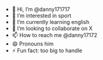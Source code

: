 - 👋 Hi, I’m @danny171717
- 👀 I’m interested in sport
- 🌱 I’m currently learning english
- 💞️ I’m looking to collaborate on X
- 📫 How to reach me @danny17172
- 😄 Pronouns him
- ⚡ Fun fact: too big to handle

<!---
danny171717/danny171717 is a ✨ special ✨ repository because its `README.md` (this file) appears on your GitHub profile.
You can click the Preview link to take a look at your changes.
--->

